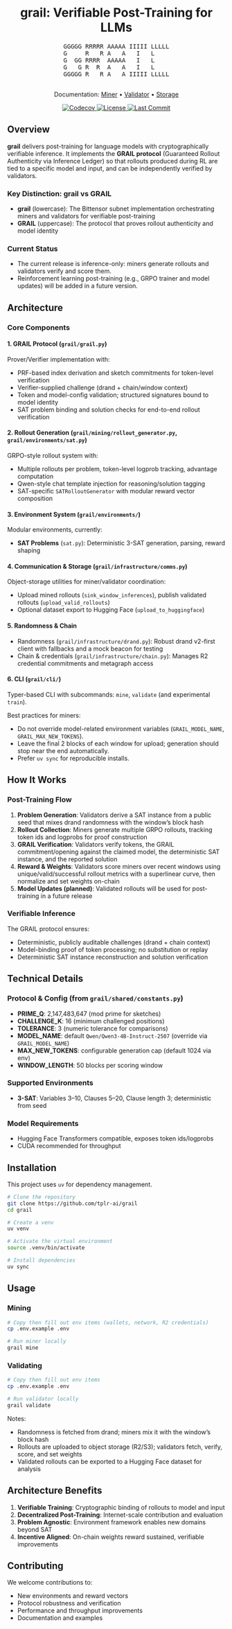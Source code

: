 <h1 align="center">grail: Verifiable Post-Training for LLMs</h1>

<div align="center">
  <pre>
GGGGG RRRRR AAAAA IIIII LLLLL
G     R   R A   A   I   L    
G  GG RRRR  AAAAA   I   L    
G   G R  R  A   A   I   L    
GGGGG R   R A   A IIIII LLLLL
  </pre>
</div>

<p align="center">
  Documentation:
  <a href="docs/miner.md">Miner</a> •
  <a href="docs/validator.md">Validator</a> •
  <a href="docs/r2_credentials_design.md">Storage</a>
</p>

<p align="center">
  <a href="https://codecov.io/gh/tplr-ai/grail">
    <img src="https://codecov.io/gh/tplr-ai/grail/branch/main/graph/badge.svg" alt="Codecov" />
  </a>
  <a href="https://github.com/tplr-ai/grail/blob/main/LICENSE">
    <img src="https://img.shields.io/github/license/tplr-ai/grail" alt="License" />
  </a>
  <a href="https://github.com/tplr-ai/grail/commits/main">
    <img src="https://img.shields.io/github/last-commit/tplr-ai/grail" alt="Last Commit" />
  </a>
</p>


## Overview

**grail** delivers post-training for language models with cryptographically verifiable inference. It implements the **GRAIL protocol** (Guaranteed Rollout Authenticity via Inference Ledger) so that rollouts produced during RL are tied to a specific model and input, and can be independently verified by validators.

### Key Distinction: grail vs GRAIL

- **grail** (lowercase): The Bittensor subnet implementation orchestrating miners and validators for verifiable post-training
- **GRAIL** (uppercase): The protocol that proves rollout authenticity and model identity

### Current Status

- The current release is inference-only: miners generate rollouts and validators verify and score them.
- Reinforcement learning post-training (e.g., GRPO trainer and model updates) will be added in a future version.

## Architecture

### Core Components

#### 1. GRAIL Protocol (`grail/grail.py`)
Prover/Verifier implementation with:
- PRF-based index derivation and sketch commitments for token-level verification
- Verifier-supplied challenge (drand + chain/window context)
- Token and model-config validation; structured signatures bound to model identity
- SAT problem binding and solution checks for end-to-end rollout verification

#### 2. Rollout Generation (`grail/mining/rollout_generator.py`, `grail/environments/sat.py`)
GRPO-style rollout system with:
- Multiple rollouts per problem, token-level logprob tracking, advantage computation
- Qwen-style chat template injection for reasoning/solution tagging
- SAT-specific `SATRolloutGenerator` with modular reward vector composition

#### 3. Environment System (`grail/environments/`)
Modular environments, currently:
- **SAT Problems** (`sat.py`): Deterministic 3-SAT generation, parsing, reward shaping

#### 4. Communication & Storage (`grail/infrastructure/comms.py`)
Object-storage utilities for miner/validator coordination:
- Upload mined rollouts (`sink_window_inferences`), publish validated rollouts (`upload_valid_rollouts`)
- Optional dataset export to Hugging Face (`upload_to_huggingface`)

#### 5. Randomness & Chain
- Randomness (`grail/infrastructure/drand.py`): Robust drand v2-first client with fallbacks and a mock beacon for testing
- Chain & credentials (`grail/infrastructure/chain.py`): Manages R2 credential commitments and metagraph access

#### 6. CLI (`grail/cli/`)
Typer-based CLI with subcommands: `mine`, `validate` (and experimental `train`).

Best practices for miners:
- Do not override model-related environment variables (`GRAIL_MODEL_NAME`, `GRAIL_MAX_NEW_TOKENS`).
- Leave the final 2 blocks of each window for upload; generation should stop near the end automatically.
- Prefer `uv sync` for reproducible installs.

## How It Works

### Post-Training Flow

1. **Problem Generation**: Validators derive a SAT instance from a public seed that mixes drand randomness with the window’s block hash
2. **Rollout Collection**: Miners generate multiple GRPO rollouts, tracking token ids and logprobs for proof construction
3. **GRAIL Verification**: Validators verify tokens, the GRAIL commitment/opening against the claimed model, the deterministic SAT instance, and the reported solution
4. **Reward & Weights**: Validators score miners over recent windows using unique/valid/successful rollout metrics with a superlinear curve, then normalize and set weights on-chain
5. **Model Updates (planned)**: Validated rollouts will be used for post-training in a future release

### Verifiable Inference

The GRAIL protocol ensures:
- Deterministic, publicly auditable challenges (drand + chain context)
- Model-binding proof of token processing; no substitution or replay
- Deterministic SAT instance reconstruction and solution verification

## Technical Details

### Protocol & Config (from `grail/shared/constants.py`)
- **PRIME_Q**: 2,147,483,647 (mod prime for sketches)
- **CHALLENGE_K**: 16 (minimum challenged positions)
- **TOLERANCE**: 3 (numeric tolerance for comparisons)
- **MODEL_NAME**: default `Qwen/Qwen3-4B-Instruct-2507` (override via `GRAIL_MODEL_NAME`)
- **MAX_NEW_TOKENS**: configurable generation cap (default 1024 via env)
- **WINDOW_LENGTH**: 50 blocks per scoring window

### Supported Environments
- **3-SAT**: Variables 3–10, Clauses 5–20, Clause length 3; deterministic from seed

### Model Requirements
- Hugging Face Transformers compatible, exposes token ids/logprobs
- CUDA recommended for throughput

## Installation

This project uses `uv` for dependency management.

```bash
# Clone the repository
git clone https://github.com/tplr-ai/grail
cd grail

# Create a venv
uv venv

# Activate the virtual environment
source .venv/bin/activate

# Install dependencies
uv sync
```

## Usage

### Mining

```bash
# Copy then fill out env items (wallets, network, R2 credentials)
cp .env.example .env

# Run miner locally
grail mine
```

### Validating

```bash
# Copy then fill out env items
cp .env.example .env

# Run validator locally
grail validate
```

Notes:
- Randomness is fetched from drand; miners mix it with the window’s block hash
- Rollouts are uploaded to object storage (R2/S3); validators fetch, verify, score, and set weights
- Validated rollouts can be exported to a Hugging Face dataset for analysis

## Architecture Benefits

1. **Verifiable Training**: Cryptographic binding of rollouts to model and input
2. **Decentralized Post-Training**: Internet-scale contribution and evaluation
3. **Problem Agnostic**: Environment framework enables new domains beyond SAT
4. **Incentive Aligned**: On-chain weights reward sustained, verifiable improvements

## Contributing

We welcome contributions to:
- New environments and reward vectors
- Protocol robustness and verification
- Performance and throughput improvements
- Documentation and examples
